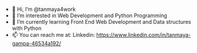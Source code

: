 - 👋 Hi, I’m @tanmaya4work
- 👀 I’m interested in Web Development and Python Programming
- 🌱 I’m currently learning Front End Web Development and Data structures with Python
- 📫 You can reach me at: Linkedin: https://www.linkedin.com/in/tanmaya-gampa-46534a192/
